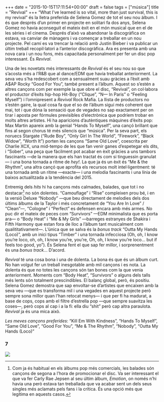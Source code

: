 +++
date = "2015-10-15T17:11:54+00:00"
draft = false
tags = ["música"]
title = "Revival"
+++
“What I’ve learned is so vital, more than just survival, this is my revival” és la lletra preferida de Selena Gomez de tot el seu nou àlbum. I és que després d’un primer en projecte en solitari fa dos anys, Selena Gomez no havia aconseguit el mateix èxit en el món musical que en el de les sèries i el cinema. Després d’això va abandonar la discogràfica on estava, va canviar de mànagers i va començar a treballar en un nou projecte. Pel camí es va trencar la relació amb Justin Bieber i va publicar un últim treball recopil·latori a l’anterior discogràfica. Ara es presenta amb una nova cara i un nou fons, més capacitada personalment per fer un disc pop interessant. És *Revival*.

<!-- more -->

Una de les novetats més interessants de *Revival* és el seu nou so que s’acosta més a l’R&B que al dance/EDM que havia treballat anteriorment. La seva veu s’ha redescobert com a sensualment suau gràcies a l’èxit amb A$AP Rocky “Good For You”, també present a l’àlbum. Aquest so s’estén a altres cançons com per exemple la que obre el disc, “Revival”, on col·labora el productor d’èxits hip-hop Hit-Boy (“Clique”, “N— In Paris” o “Feeling Myself”) i l’omnipresent a *Revival* Rock Mafia. La llista de productors no s’estén gaire, la qual cosa fa que el so de l’àlbum sigui més coherent que mai, tot i que dóna la sensació que de vegades no sap exactament per on tirar i aposta per fórmules previsibles d’electrònica que podríem trobar en molts altres artistes. Hi ha aparicions d’autèntiques màquines d’èxits pop: Max Martin apareix amb la genial “Hands To Myself”, una cançó brillant que fins al segon chorus té més silencis que “música”. Per la seva part, els noruecs Stargate (“Rude Boy”, “Only Girl In The World”, “Firework”, “Black Widow”, “Worth It”) porten les cançons “Same Old Love”, coescrita per Charlie XCX, una mid-tempo de les que fan venir ganes d’espetegar els dits, i “Sober”, una peça que fàcilment pot acabar en èxit gràcies a uns tambors fascinants —de la manera que els han tractat és com si tinguessin granulat— i una bona tornada a ritme de *hey!*. La que ja és un èxit és “Me & the Rhythm”, una altra cançó que aprofita els recursos molt intel·ligentment: té una tornada amb un ritme —exacte— i una melodia fascinants i una línia de baixos actualitzada a la tendència del 2015.

Entremig dels *hits* hi ha cançons més calmades, balades, que tot i no destacar[^1] no són dolentes. “Camouflage” i “Rise” compleixen prou bé, i en la versió Deluxe “Nobody” —que beu directament de melodies dels dos últims àlbums de la Taylor i més concretament de “You Are In Love” / “Clean”—, “Cologne” i “Perfect” es defensen encara amb més armes. No puc dir el mateix de peces com “Survivors” —EDM minimalista que es porta ara— o “Body Heat” i “Me & My Girls” —barreges estranyes de Shakira i Fifth Harmony que estan fora de lloc a l’àlbum tant musicalment com qualititativament—. L’única que se salva és la *bonus track* “Outta My Hands (Loco)”, amb un inici tipus “Timber” i una tornada infecciosa (Oh, oh, I know you’re loco, oh, oh, I know you’re, you’re, Oh, oh, I know you’re loco… but if feels too good, yo”). És Selena fent el que sap fer millor, i sorprenentment és una *bonus track*... D’acord.

*Revival* té una cosa bona i una de dolenta. La bona és que és un àlbum curt. No han volgut fer un treball inesgotable amb mil cançons i es nota. La dolenta és que no totes les cançons són tan bones com la que venia anteriorment. Moments com “Body Heat”, “Survivors” o alguns dels talls més lents són totalment prescindibles. El balanç global, però, és positiu. Selena Gomez demostra que sap envoltar-se d’artistes que encaixen amb la seva veu —que es transforma mil i una vegades en aquest projecte però sempre sona millor quan l’han retocat menys— i que per fi ha madurat, a base de cops, cops amb el filtre d’estrella pop —que sempre suavitza les coses—, però cops al cap i a la fi: ella diu “shit” però cap altra paraulota. *Revival* ja és una mica això.

*Les meves cançons preferides*: “Kill Em With Kindness”, “Hands To Myself”, “Same Old Love”, “Good For You”, “Me & The Rhythm”, “Nobody”, “Outta My Hands (Loco)”

### 7

[^1]: Com ja és habitual en els àlbums pop més comercials, les balades són cançons de segona a l’hora de promocionar el disc. Va ser interessant el que va fer Carly Rae Jepsen al seu últim àlbum, *Emotion*, on només n’hi havia una però estava tan treballada que va acabar sent un dels seus singles més aclamats pels fans i la crítica. És una opció més que legítima en aquests casos.

<img id="splashFade" src="https://40.media.tumblr.com/186caaaf3ef8a4b84773439ea3cdc5a8/tumblr_nw9uiyDEwc1u00ofno1_1280.png">